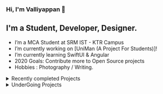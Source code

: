 ### Hi, I'm Valliyappan 👋

## I'm a Student, Developer, Designer.

- I’m a MCA Student at SRM IST - KTR Campus
- I’m currently working on [UniMan (A Project For Students)]!
- I’m currently learning SwiftUI & Angular
- 2020 Goals: Contribute more to Open Source projects
- Hobbies : Photography / Writing.
<details>
  <summary> Recently completed Projects</summary>
<!--START_SECTION:activity-->
1. [My Resume(CV) Website](https://github.com/varksh05/valliyappan-portfolio)    
2. [TechUtsav7.0 (SRM College Event Site created using Angular, Firebase)](https://github.com/varksh05/techutsav)
3. [Shine and Sparkle (E-commerce Appliction created using Flask, SQL Lite)](https://github.com/varksh05/shine-and-sparkle)
4. [Date Aithmetic Algorithm](https://github.com/varksh05/DateArithmetic)
<!--END_SECTION:activity-->
</details>

<details>
  <summary> UnderGoing Projects</summary>
<!--START_SECTION:activity-->
1. [UniMan (A Platform for Students to Manage Placements and check Attendence, Test Performance, etc..)](https://github.com/varksh05/UniMan)
2. [MpWeb (Photography Website)](https://github.com/varksh05/mpWeb)
<!--END_SECTION:activity-->
</details>

[twitter]: https://twitter.com/iamValliyappan
[facebook]: https://www.facebook.com/valliyappan05
[instagram]: https://www.instagram.com/valliyappan_05/
[linkedin]: https://www.linkedin.com/in/valliyappan-s-542428a2/
